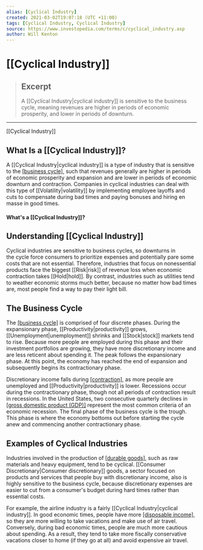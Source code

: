 ```yaml
---
alias: [Cyclical Industry]
created: 2021-03-02T19:07:18 (UTC +11:00)
tags: [Cyclical Industry, Cyclical Industry]
source: https://www.investopedia.com/terms/c/cyclical_industry.asp
author: Will Kenton
---
```


# [[Cyclical Industry]]

> ## Excerpt
> A [[Cyclical Industry|cyclical industry]] is sensitive to the business cycle, meaning revenues are higher in periods of economic prosperity, and lower in periods of downturn.

---

[[Cyclical Industry]]
## What Is a [[Cyclical Industry]]?

A [[Cyclical Industry|cyclical industry]] is a type of industry that is sensitive to the [[business cycle]](https://www.investopedia.com/terms/b/businesscycle.asp), such that revenues generally are higher in periods of economic prosperity and expansion and are lower in periods of economic downturn and contraction. Companies in cyclical industries can deal with this type of [[Volatility|volatility]] by implementing employee layoffs and cuts to compensate during bad times and paying bonuses and hiring en masse in good times.

#### What's a [[Cyclical Industry]]?

## Understanding [[Cyclical Industry]]

Cyclical industries are sensitive to business cycles, so downturns in the cycle force consumers to prioritize expenses and potentially pare some costs that are not essential. Therefore, industries that focus on nonessential products face the biggest [[Risk|risk]] of revenue loss when economic contraction takes [[Hold|hold]]. By contrast, industries such as utilities tend to weather economic storms much better, because no matter how bad times are, most people find a way to pay their light bill.

## The Business Cycle

The [[business cycle]](https://www.investopedia.com/terms/b/businesscycle.asp) is comprised of four discrete phases. During the expansionary phase, [[Productivity|productivity]] grows, [[Unemployment|unemployment]] shrinks and [[Stock|stock]] markets tend to rise. Because more people are employed during this phase and their investment portfolios are growing, they have more discretionary income and are less reticent about spending it. The peak follows the expansionary phase. At this point, the economy has reached the end of expansion and subsequently begins its contractionary phase.

Discretionary income falls during [[contraction]](https://www.investopedia.com/terms/c/contraction.asp), as more people are unemployed and [[Productivity|productivity]] is lower. Recessions occur during the contractionary phase, though not all periods of contraction result in recessions. In the United States, two consecutive quarterly declines in [[gross domestic product (GDP)]](https://www.investopedia.com/terms/g/gdp.asp) represent the most common criteria of an economic recession. The final phase of the business cycle is the trough. This phase is where the economy bottoms out before starting the cycle anew and commencing another contractionary phase.

## Examples of Cyclical Industries

Industries involved in the production of [[durable goods]](https://www.investopedia.com/terms/d/durables.asp), such as raw materials and heavy equipment, tend to be cyclical. [[Consumer Discretionary|Consumer discretionary]] goods, a sector focused on products and services that people buy with discretionary income, also is highly sensitive to the business cycle, because discretionary expenses are easier to cut from a consumer's budget during hard times rather than essential costs.

For example, the airline industry is a fairly [[Cyclical Industry|cyclical industry]]. In good economic times, people have more [[disposable income]](https://www.investopedia.com/terms/d/disposableincome.asp), so they are more willing to take vacations and make use of air travel. Conversely, during bad economic times, people are much more cautious about spending. As a result, they tend to take more fiscally conservative vacations closer to home (if they go at all) and avoid expensive air travel.
